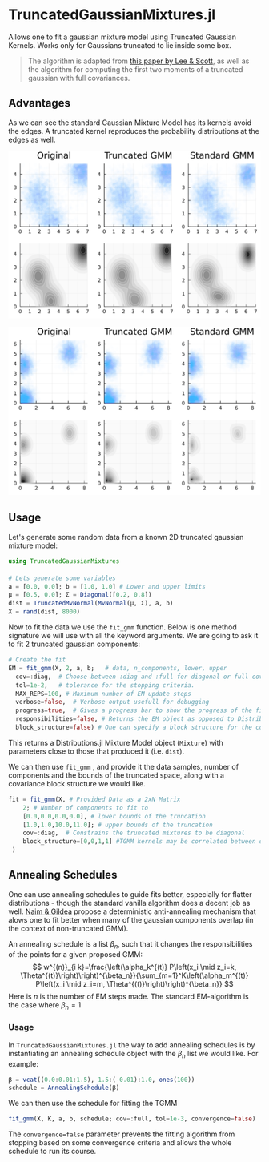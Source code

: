 # TruncatedGaussianMixtures.jl
 Allows one to fit a gaussian mixture model using Truncated Gaussian Kernels. Works only for Gaussians truncated to lie inside some box. 

> The algorithm is adapted from [this paper by Lee & Scott](https://www.sciencedirect.com/science/article/abs/pii/S0167947312001156), as well as the algorithm for computing the first two moments of a truncated gaussian with full covariances.

## Advantages

As we can see the standard Gaussian Mixture Model has its kernels avoid the edges. A truncated kernel reproduces the probability distributions at the edges as well.

<img src="./imgs/Comparison2.gif"> </img>

<img src="./imgs/Comparison3.gif"> </img>

## Usage

Let's generate some random data from a known 2D truncated gaussian mixture model:

```julia
using TruncatedGaussianMixtures

# Lets generate some variables
a = [0.0, 0.0]; b = [1.0, 1.0] # Lower and upper limits
μ = [0.5, 0.0]; Σ = Diagonal([0.2, 0.8])
dist = TruncatedMvNormal(MvNormal(μ, Σ), a, b)
X = rand(dist, 8000)
```

Now to fit the data we use the `fit_gmm` function. Below is one method signature we will use with all the keyword arguments. We are going to ask it to fit 2 truncated gaussian components:

```julia
# Create the fit
EM = fit_gmm(X, 2, a, b;   # data, n_components, lower, upper
  cov=:diag,  # Choose between :diag and :full for diagonal or full covariances
  tol=1e-2,   # tolerance for the stopping criteria.
  MAX_REPS=100, # Maximum number of EM update steps
  verbose=false,  # Verbose output usefull for debugging 
  progress=true,  # Gives a progress bar to show the progress of the fit
  responsibilities=false, # Returns the EM object as opposed to Distributions.jl object
  block_structure=false) # One can specify a block structure for the covariances
```

This returns a Distributions.jl Mixture Model object (`Mixture`) with parameters close to those that produced it (i.e. `dist`). 

We can then use `fit_gmm` , and provide it the data samples, number of components and the bounds of the truncated space, along with a covariance block structure we would like. 

```julia
fit = fit_gmm(X, # Provided Data as a 2xN Matrix
    2; # Number of components to fit to
    [0.0,0.0,0.0,0.0], # lower bounds of the truncation
    [1.0,1.0,10.0,11.0]; # upper bounds of the truncation
  	cov=:diag,  # Constrains the truncated mixtures to be diagonal
  	block_structure=[0,0,1,1] #TGMM kernels may be correlated between dimension 3&4 and dimension 1&2, but dimension 1 and 2 may not correlate with dimension 3 and 4
 )
```

## Annealing Schedules

One can use annealing schedules to guide fits better, especially for flatter distributions - though the standard vanilla algorithm does a decent job as well. [Naim & Gildea](https://arxiv.org/abs/1206.6427) propose a deterministic anti-annealing mechanism that alows one to fit better when many of the gaussian components overlap (in the context of non-truncated GMM).

An annealing schedule is a list $\beta_n$, such that it changes the responsibilities of the points for a given proposed GMM:
$$
w^{(n)}_{i k}=\frac{\left(\alpha_k^{(t)} P\left(x_i \mid z_i=k, \Theta^{(t)}\right)\right)^{\beta_n}}{\sum_{m=1}^K\left(\alpha_m^{(t)} P\left(x_i \mid z_i=m, \Theta^{(t)}\right)\right)^{\beta_n}}
$$
Here is $n$ is the number of EM steps made. The standard EM-algorithm is the case where $\beta_n = 1$

### Usage

In `TruncatedGaussianMixtures.jl` the way to add annealing schedules is by instantiating an annealing schedule object with the $\beta_n$ list we would like. For example:

```julia
β = vcat((0.0:0.01:1.5), 1.5:(-0.01):1.0, ones(100))
schedule = AnnealingSchedule(β)
```

We can then use the schedule for fitting the TGMM

```julia
fit_gmm(X, K, a, b, schedule; cov=:full, tol=1e-3, convergence=false)
```

The `convergence=false` parameter prevents the fitting algorithm from stopping based on some convergence criteria and allows the whole schedule to run its course. 
